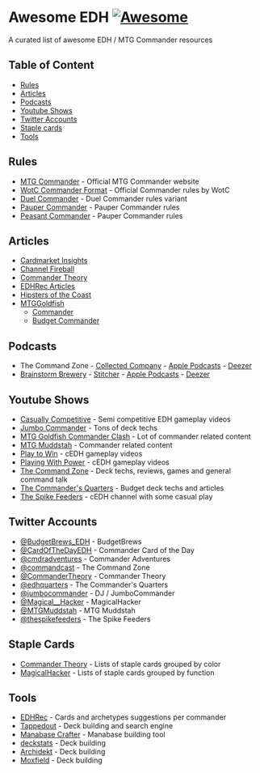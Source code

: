 # Awesome EDH [![Awesome](https://awesome.re/badge-flat.svg)](https://awesome.re)
A curated list of awesome EDH / MTG Commander resources

## Table of Content
- [Rules](#rules)
- [Articles](#articles)
- [Podcasts](#podcasts)
- [Youtube Shows](#youtube-shows)
- [Twitter Accounts](#twitter-accounts)
- [Staple cards](#staple-cards)
- [Tools](#tools)

## Rules
- [MTG Commander](https://www.mtgcommander.net) - Official MTG Commander website
- [WotC Commander Format](https://magic.wizards.com/en/content/commander-format) - Official Commander rules by WotC
- [Duel Commander](https://www.duelcommander.com) - Duel Commander rules variant
- [Pauper Commander](https://pauperedh.weebly.com/pauper-commander-rules.html) - Pauper Commander rules
- [Peasant Commander](https://pauperedh.weebly.com/peasant-commander-rules.html) - Pauper Commander rules

## Articles
- [Cardmarket Insights](https://www.cardmarket.com/en/Magic/Insight/Tags/Commander)
- [Channel Fireball](https://www.channelfireball.com/tag/commander/)
- [Commander Theory](https://commandertheory.com/general)
- [EDHRec Articles](https://articles.edhrec.com)
- [Hipsters of the Coast](https://www.hipstersofthecoast.com)
- [MTGGoldfish](https://www.mtggoldfish.com)
  - [Commander](https://www.mtggoldfish.com/articles/search?tag=commander)
  - [Budget Commander](https://www.mtggoldfish.com/series/budget-commander)

## Podcasts
- The Command Zone - [Collected Company](https://commandzone.collected.company) - [Apple Podcasts](https://itunes.apple.com/podcast/the-command-zone/id898023861) - [Deezer](https://www.deezer.com/show/45025)
- [Brainstorm Brewery](https://brainstormbrewery.com) - [Stitcher](https://www.stitcher.com/podcast/brainstorm-brewery) - [Apple Podcasts](https://itunes.apple.com/podcast/brainstorm-brewery-brainstorm/id977062606) - [Deezer](https://www.deezer.com/show/7445)

## Youtube Shows
- [Casually Competitive](https://www.youtube.com/channel/UCYMffqzsFtyN7RsrYQffnzg) - Semi competitive EDH gameplay videos
- [Jumbo Commander](https://www.youtube.com/channel/UCPqT2ULat4WIzWKqpAAOlIQ) - Tons of deck techs
- [MTG Goldfish Commander Clash](https://www.youtube.com/channel/UCZAZTSd0xnor7hJFmINIBIw) - Lot of commander related content
- [MTG Muddstah](https://www.youtube.com/channel/UCG8Yi6I_XYjYtvFgOleqYxg) - Commander related content
- [Play to Win](https://www.youtube.com/channel/UC7339iJMCETmek3jdx9LOkg) - cEDH gameplay videos
- [Playing With Power](https://www.youtube.com/channel/UCum8N4KUUC0l_NK_mybvilg) - cEDH gameplay videos
- [The Command Zone](https://www.youtube.com/channel/UCLsiaNUb42gRAP7ewbJ0ecQ) - Deck techs, reviews, games and general command talk
- [The Commander's Quarters](https://www.youtube.com/channel/UC-w5MNByr4SNy3z2232sj0g) - Budget deck techs and articles
- [The Spike Feeders](https://www.youtube.com/channel/UCGh7-4mDFssqhu_UpOwRzIA) - cEDH channel with some casual play

## Twitter Accounts
- [@BudgetBrews_EDH](https://twitter.com/BudgetBrews_EDH) - BudgetBrews
- [@CardOfTheDayEDH](https://twitter.com/CardOfTheDayEDH) - Commander Card of the Day
- [@cmdradventures](https://twitter.com/cmdradventures) - Commander Adventures
- [@commandcast](https://twitter.com/commandcast) - The Command Zone
- [@CommanderTheory](https://twitter.com/CommanderTheory) - Commander Theory
- [@edhquarters](https://twitter.com/edhquarters) - The Commander's Quarters
- [@jumbocommander](https://twitter.com/jumbocommander) - DJ / JumboCommander
- [@Magical__Hacker](https://twitter.com/Magical__Hacker) - MagicalHacker
- [@MTGMuddstah](https://twitter.com/MTGMuddstah) - MTG Muddstah
- [@thespikefeeders](https://twitter.com/thespikefeeders) - The Spike Feeders

## Staple Cards
- [Commander Theory](https://commandertheory.com/Staples) - Lists of staple cards grouped by color
- [MagicalHacker](https://tappedout.net/users/MagicalHacker) - Lists of staple cards grouped by function

## Tools
- [EDHRec](https://edhrec.com) - Cards and archetypes suggestions per commander
- [Tappedout](https://tappedout.net) - Deck building and search engine
- [Manabase Crafter](http://manabasecrafter.com) - Manabase building tool
- [deckstats](https://deckstats.net) - Deck building
- [Archidekt](https://www.archidekt.com) - Deck building
- [Moxfield](https://www.moxfield.com) - Deck building

